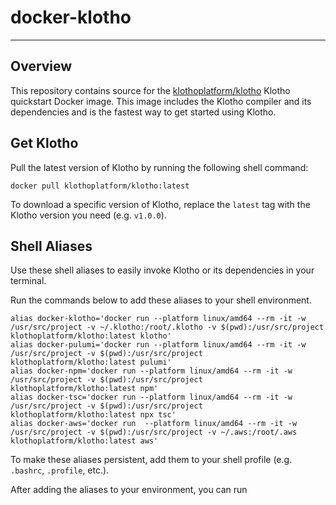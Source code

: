 # docker-klotho

---

## Overview
This repository contains source for the [klothoplatform/klotho](https://hub.docker.com/r/klothoplatform/klotho) Klotho quickstart Docker image.
This image includes the Klotho compiler and its dependencies and is the fastest way to get started using Klotho.

## Get Klotho

Pull the latest version of Klotho by running the following shell command:

```shell
docker pull klothoplatform/klotho:latest
```

To download a specific version of Klotho, replace the `latest` tag with the Klotho version you need (e.g. `v1.0.0`).
 
## Shell Aliases

Use these shell aliases to easily invoke Klotho or its dependencies in your terminal.

Run the commands below to add these aliases to your shell environment.

```shell
alias docker-klotho='docker run --platform linux/amd64 --rm -it -w /usr/src/project -v ~/.klotho:/root/.klotho -v $(pwd):/usr/src/project klothoplatform/klotho:latest klotho'
alias docker-pulumi='docker run --platform linux/amd64 --rm -it -w /usr/src/project -v $(pwd):/usr/src/project klothoplatform/klotho:latest pulumi'
alias docker-npm='docker run --platform linux/amd64 --rm -it -w /usr/src/project -v $(pwd):/usr/src/project klothoplatform/klotho:latest npm'
alias docker-tsc='docker run --platform linux/amd64 --rm -it -w /usr/src/project -v $(pwd):/usr/src/project klothoplatform/klotho:latest npx tsc'
alias docker-aws='docker run  --platform linux/amd64 --rm -it -w /usr/src/project -v $(pwd):/usr/src/project -v ~/.aws:/root/.aws klothoplatform/klotho:latest aws'
```
To make these aliases persistent, add them to your shell profile (e.g. `.bashrc`, `.profile`, etc.).

After adding the aliases to your environment, you can run
